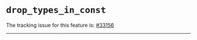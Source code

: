 # `drop_types_in_const`

The tracking issue for this feature is: [#33156]

[#33156]: https://github.com/rust-lang/rust/issues/33156

------------------------



